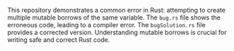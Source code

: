 This repository demonstrates a common error in Rust: attempting to create multiple mutable borrows of the same variable.  The `bug.rs` file shows the erroneous code, leading to a compiler error. The `bugSolution.rs` file provides a corrected version.  Understanding mutable borrows is crucial for writing safe and correct Rust code.
